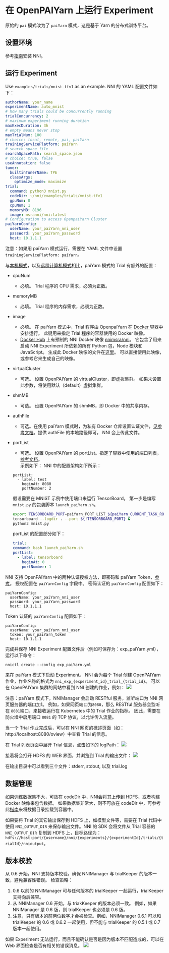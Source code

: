 **在 OpenPAIYarn 上运行 Experiment**
===
原始的 `pai` 模式改为了 `paiYarn` 模式，这是基于 Yarn 的分布式训练平台。

## 设置环境
参考[指南](../Tutorial/QuickStart.md)安装 NNI。

## 运行 Experiment
Use `examples/trials/mnist-tfv1` as an example. NNI 的 YAML 配置文件如下：

```yaml
authorName: your_name
experimentName: auto_mnist
# how many trials could be concurrently running
trialConcurrency: 2
# maximum experiment running duration
maxExecDuration: 3h
# empty means never stop
maxTrialNum: 100
# choice: local, remote, pai, paiYarn
trainingServicePlatform: paiYarn
# search space file
searchSpacePath: search_space.json
# choice: true, false
useAnnotation: false
tuner:
  builtinTunerName: TPE
  classArgs:
    optimize_mode: maximize
trial:
  command: python3 mnist.py
  codeDir: ~/nni/examples/trials/mnist-tfv1
  gpuNum: 0
  cpuNum: 1
  memoryMB: 8196
  image: msranni/nni:latest
# Configuration to access OpenpaiYarn Cluster
paiYarnConfig:
  userName: your_paiYarn_nni_user
  passWord: your_paiYarn_password
  host: 10.1.1.1
```

注意：如果用 paiYarn 模式运行，需要在 YAML 文件中设置 `trainingServicePlatform: paiYarn`。

与[本机模式](LocalMode.md)，以及[远程计算机模式](RemoteMachineMode.md)相比，paiYarn 模式的 Trial 有额外的配置：
* cpuNum
    * 必填。 Trial 程序的 CPU 需求，必须为正数。
* memoryMB
    * 必填。 Trial 程序的内存需求，必须为正数。
* image
    * 必填。 在 paiYarn 模式中，Trial 程序由 OpenpaiYarn 在 [Docker 容器](https://www.docker.com/)中安排运行。 此键用来指定 Trial 程序的容器使用的 Docker 映像。
    * [Docker Hub](https://hub.docker.com/) 上有预制的 NNI Docker 映像 [nnimsra/nni](https://hub.docker.com/r/msranni/nni/)。 它包含了用来启动 NNI Experiment 所依赖的所有 Python 包，Node 模块和 JavaScript。 生成此 Docker 映像的文件在[这里](https://github.com/Microsoft/nni/tree/master/deployment/docker/Dockerfile)。 可以直接使用此映像，或参考它来生成自己的映像。
* virtualCluster
    * 可选。 设置 OpenPAIYarn 的 virtualCluster，即虚拟集群。 如果未设置此参数，将使用默认（default）虚拟集群。
* shmMB
    * 可选。 设置 OpenPAIYarn 的 shmMB，即 Docker 中的共享内存。
* authFile
    * 可选。在使用 paiYarn 模式时，为私有 Docker 仓库设置认证文件，[见参考文档](https://github.com/microsoft/paiYarn/blob/2ea69b45faa018662bc164ed7733f6fdbb4c42b3/docs/faq.md#q-how-to-use-private-docker-registry-job-image-when-submitting-an-openpaiYarn-job)。提供 authFile 的本地路径即可， NNI 会上传此文件。
* portList
    * 可选。 设置 OpenPAIYarn 的 portList。指定了容器中使用的端口列表，[参考文档](https://github.com/microsoft/paiYarn/blob/b2324866d0280a2d22958717ea6025740f71b9f0/docs/job_tutorial.md#specification)。<br /> 示例如下： NNI 中的配置架构如下所示：
    ```
    portList:
      - label: test
        beginAt: 8080
        portNumber: 2
    ```
    假设需要在 MNIST 示例中使用端口来运行 TensorBoard。 第一步是编写 `mnist.py` 的包装脚本 `launch_paiYarn.sh`。

    ```bash
    export TENSORBOARD_PORT=paiYarn_PORT_LIST_${paiYarn_CURRENT_TASK_ROLE_NAME}_0_tensorboard
    tensorboard --logdir . --port ${!TENSORBOARD_PORT} &
    python3 mnist.py
    ```
    portList 的配置部分如下：

    ```yaml
  trial:
    command: bash launch_paiYarn.sh
    portList:
      - label: tensorboard
        beginAt: 0
        portNumber: 1
    ```

NNI 支持 OpenPAIYarn 中的两种认证授权方法，即密码和 paiYarn Token，[参考](https://github.com/microsoft/paiYarn/blob/b6bd2ab1c8890f91b7ac5859743274d2aa923c22/docs/rest-server/API.md#2-authentication)。 授权配置在 `paiYarnConfig` 字段中。 密码认证的 `paiYarnConfig` 配置如下：
```
paiYarnConfig:
  userName: your_paiYarn_nni_user
  passWord: your_paiYarn_password
  host: 10.1.1.1
```
Token 认证的 `paiYarnConfig` 配置如下：
```
paiYarnConfig:
  userName: your_paiYarn_nni_user
  token: your_paiYarn_token
  host: 10.1.1.1
```

完成并保存 NNI Experiment 配置文件后（例如可保存为：exp_paiYarn.yml），运行以下命令：
```
nnictl create --config exp_paiYarn.yml
```
来在 paiYarn 模式下启动 Experiment。 NNI 会为每个 Trial 创建 OpenPAIYarn 作业，作业名称的格式为 `nni_exp_{experiment_id}_trial_{trial_id}`。 可以在 OpenPAIYarn 集群的网站中看到 NNI 创建的作业，例如： ![](../../img/nni_pai_joblist.jpg)

注意：paiYarn 模式下，NNIManager 会启动 RESTful 服务，监听端口为 NNI 网页服务器的端口加1。 例如，如果网页端口为`8080`，那么 RESTful 服务器会监听在 `8081`端口，来接收运行在 Kubernetes 中的 Trial 作业的指标。 因此，需要在防火墙中启用端口 `8081` 的 TCP 协议，以允许传入流量。

当一个 Trial 作业完成后，可以在 NNI 网页的概述页面（如：http://localhost:8080/oview）中查看 Trial 的信息。

在 Trial 列表页面中展开 Trial 信息，点击如下的 logPath： ![](../../img/nni_webui_joblist.jpg)

接着将会打开 HDFS 的 WEB 界面，并浏览到 Trial 的输出文件： ![](../../img/nni_trial_hdfs_output.jpg)

在输出目录中可以看到三个文件：stderr, stdout, 以及 trial.log

## 数据管理
如果训练数据集不大，可放在 codeDir 中，NNI会将其上传到 HDFS，或者构建 Docker 映像来包含数据。 如果数据集非常大，则不可放在 codeDir 中，可参考此[指南](https://github.com/microsoft/paiYarn/blob/master/docs/user/storage.md)来将数据目录挂载到容器中。

如果要将 Trial 的其它输出保存到 HDFS 上，如模型文件等，需要在 Trial 代码中使用 `NNI_OUTPUT_DIR` 来保存输出文件。NNI 的 SDK 会将文件从 Trial 容器的 `NNI_OUTPUT_DIR` 复制到 HDFS 上，目标路径为：`hdfs://host:port/{username}/nni/{experiments}/{experimentId}/trials/{trialId}/nnioutput`。

## 版本校验
从 0.6 开始，NNI 支持版本校验。确保 NNIManager 与 trialKeeper 的版本一致，避免兼容性错误。 检查策略：
1. 0.6 以前的 NNIManager 可与任何版本的 trialKeeper 一起运行，trialKeeper 支持向后兼容。
2. 从 NNIManager 0.6 开始，与 triakKeeper 的版本必须一致。 例如，如果 NNIManager 是 0.6 版，则 trialKeeper 也必须是 0.6 版。
3. 注意，只有版本的前两位数字才会被检查。例如，NNIManager 0.6.1 可以和 trialKeeper 的 0.6 或 0.6.2 一起使用，但不能与 trialKeeper 的 0.5.1 或 0.7 版本一起使用。

如果 Experiment 无法运行，而且不能确认是否是因为版本不匹配造成的，可以在 Web 界面检查是否有相关的错误消息。 ![](../../img/version_check.png)
